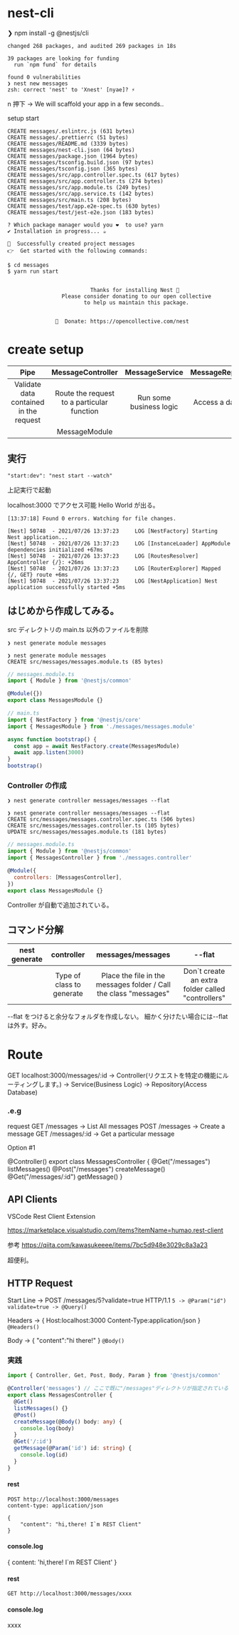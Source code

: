 # nest-cli

❯ npm install -g @nestjs/cli

```
changed 268 packages, and audited 269 packages in 18s

39 packages are looking for funding
  run `npm fund` for details

found 0 vulnerabilities
❯ nest new messages
zsh: correct 'nest' to 'Xnest' [nyae]? ⚡
```

n 押下 -> We will scaffold your app in a few seconds..

setup start

```
CREATE messages/.eslintrc.js (631 bytes)
CREATE messages/.prettierrc (51 bytes)
CREATE messages/README.md (3339 bytes)
CREATE messages/nest-cli.json (64 bytes)
CREATE messages/package.json (1964 bytes)
CREATE messages/tsconfig.build.json (97 bytes)
CREATE messages/tsconfig.json (365 bytes)
CREATE messages/src/app.controller.spec.ts (617 bytes)
CREATE messages/src/app.controller.ts (274 bytes)
CREATE messages/src/app.module.ts (249 bytes)
CREATE messages/src/app.service.ts (142 bytes)
CREATE messages/src/main.ts (208 bytes)
CREATE messages/test/app.e2e-spec.ts (630 bytes)
CREATE messages/test/jest-e2e.json (183 bytes)

? Which package manager would you ❤️  to use? yarn
✔ Installation in progress... ☕

🚀  Successfully created project messages
👉  Get started with the following commands:

$ cd messages
$ yarn run start


                          Thanks for installing Nest 🙏
                 Please consider donating to our open collective
                        to help us maintain this package.


               🍷  Donate: https://opencollective.com/nest

```

# create setup

|                  Pipe                  |             MessageController              |     MessageService      | MessageRepository |
| :------------------------------------: | :----------------------------------------: | :---------------------: | :---------------: |
| Validate data contained in the request | Route the request to a particular function | Run some business logic | Access a database |
|                                        |               MessageModule                |                         |                   |

## 実行

`"start:dev": "nest start --watch"`

上記実行で起動

localhost:3000 でアクセス可能 Hello World が出る。

```
[13:37:18] Found 0 errors. Watching for file changes.

[Nest] 50748  - 2021/07/26 13:37:23     LOG [NestFactory] Starting Nest application...
[Nest] 50748  - 2021/07/26 13:37:23     LOG [InstanceLoader] AppModule dependencies initialized +67ms
[Nest] 50748  - 2021/07/26 13:37:23     LOG [RoutesResolver] AppController {/}: +26ms
[Nest] 50748  - 2021/07/26 13:37:23     LOG [RouterExplorer] Mapped {/, GET} route +6ms
[Nest] 50748  - 2021/07/26 13:37:23     LOG [NestApplication] Nest application successfully started +5ms
```

## はじめから作成してみる。

src ディレクトリの main.ts 以外のファイルを削除

`❯ nest generate module messages`

```
❯ nest generate module messages
CREATE src/messages/messages.module.ts (85 bytes)
```

```js
// messages.module.ts
import { Module } from '@nestjs/common'

@Module({})
export class MessagesModule {}
```

```js
// main.ts
import { NestFactory } from '@nestjs/core'
import { MessagesModule } from './messages/messages.module'

async function bootstrap() {
  const app = await NestFactory.create(MessagesModule)
  await app.listen(3000)
}
bootstrap()
```

### Controller の作成

`❯ nest generate controller messages/messages --flat`

```
❯ nest generate controller messages/messages --flat
CREATE src/messages/messages.controller.spec.ts (506 bytes)
CREATE src/messages/messages.controller.ts (105 bytes)
UPDATE src/messages/messages.module.ts (181 bytes)
```

```js
// messages.module.ts
import { Module } from '@nestjs/common'
import { MessagesController } from './messages.controller'

@Module({
  controllers: [MessagesController],
})
export class MessagesModule {}
```

Controller が自動で追加されている。

## コマンド分解

| nest generate |        controller         |                         messages/messages                         |                      --flat                       |
| :-----------: | :-----------------------: | :---------------------------------------------------------------: | :-----------------------------------------------: |
|               | Type of class to generate | Place the file in the messages folder / Call the class "messages" | Don`t create an extra folder called "controllers" |

--flat をつけると余分なフォルダを作成しない。
細かく分けたい場合には--flat は外す。好み。

# Route

GET localhost:3000/messages/:id -> Controller(リクエストを特定の機能にルーティングします。) -> Service(Business Logic) -> Repository(Access Database)

### .e.g

request
GET /messages -> List All messages
POST /messages -> Create a message
GET /messages/:id -> Get a particular message

Option #1

@Controller()
export class MessagesController {
@Get("/messages")
listMessages()
@Post("/messages")
createMessage()
@Get("/messages/:id")
getMessage()
}

## API Clients

VSCode Rest Client Extension

https://marketplace.visualstudio.com/items?itemName=humao.rest-client

参考
https://qiita.com/kawasukeeee/items/7bc5d948e3029c8a3a23

超便利。

## HTTP Request

Start Line -> POST /messages/5?validate=true HTTP/1.1
`5 -> @Param("id")`
`validate=true -> @Query()`

Headers -> {
Host:localhost:3000
Content-Type:application/json
}
`@Headers()`

Body -> {
"content":"hi there!"
}
`@Body()`

### 実践

```ts
import { Controller, Get, Post, Body, Param } from '@nestjs/common'

@Controller('messages') // ここで既に"/messages"ディレクトリが指定されている
export class MessagesController {
  @Get()
  listMessages() {}
  @Post()
  createMessage(@Body() body: any) {
    console.log(body)
  }
  @Get('/:id')
  getMessage(@Param('id') id: string) {
    console.log(id)
  }
}
```

#### rest

```http
POST http://localhost:3000/messages
content-type: application/json

{
    "content": "hi,there! I`m REST Client"
}
```

#### console.log

{ content: 'hi,there! I`m REST Client' }

#### rest

```http
GET http://localhost:3000/messages/xxxx
```

#### console.log

xxxx

